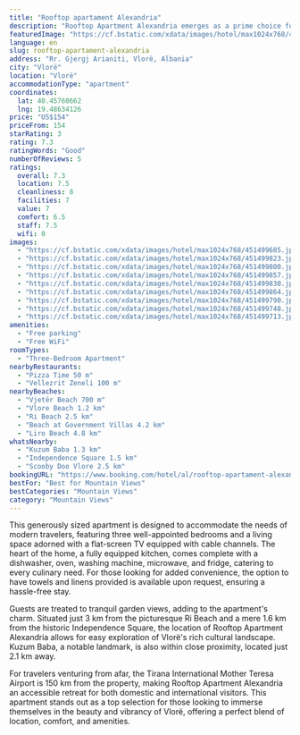 ```yaml
---
title: "Rooftop apartament Alexandria"
description: "Rooftop Apartment Alexandria emerges as a prime choice for travelers seeking a blend of comfort and convenience in the heart of Vlorë."
featuredImage: "https://cf.bstatic.com/xdata/images/hotel/max1024x768/451499685.jpg?k=b2311a558f1cff3d3f67f9d784fd09e7900a3d0722ff85787135b966f5c109f3&o=&hp=1"
language: en
slug: rooftop-apartament-alexandria
address: "Rr. Gjergj Arianiti, Vlorë, Albania"
city: "Vlorë"
location: "Vlorë"
accommodationType: "apartment"
coordinates:
  lat: 40.45760662
  lng: 19.48634126
price: "US$154"
priceFrom: 154
starRating: 3
rating: 7.3
ratingWords: "Good"
numberOfReviews: 5
ratings:
  overall: 7.3
  location: 7.5
  cleanliness: 8
  facilities: 7
  value: 7
  comfort: 6.5
  staff: 7.5
  wifi: 0
images:
  - "https://cf.bstatic.com/xdata/images/hotel/max1024x768/451499685.jpg?k=b2311a558f1cff3d3f67f9d784fd09e7900a3d0722ff85787135b966f5c109f3&o=&hp=1"
  - "https://cf.bstatic.com/xdata/images/hotel/max1024x768/451499823.jpg?k=e59d772664ffb93d4523acdb5cbddc2b4a0d56c39b66378342b7c8e2ed9704dd&o=&hp=1"
  - "https://cf.bstatic.com/xdata/images/hotel/max1024x768/451499800.jpg?k=1afd6475a8dba213773e8eeadc765bce5ce62fee519b2a6c6b35085ccef4cd38&o=&hp=1"
  - "https://cf.bstatic.com/xdata/images/hotel/max1024x768/451499857.jpg?k=3aeb2437e83d36551fc578416c3b6b0edbecd176dcb8631b6cdaeb9b71a1c2cb&o=&hp=1"
  - "https://cf.bstatic.com/xdata/images/hotel/max1024x768/451499830.jpg?k=0848d3882f1e07440b1476f520a91f459294671ad59bcdcb1d67bb6cb0bff154&o=&hp=1"
  - "https://cf.bstatic.com/xdata/images/hotel/max1024x768/451499864.jpg?k=05217552391e31752c6a08590b68ca1df93518aae6860d6a4f8ac1af371d8734&o=&hp=1"
  - "https://cf.bstatic.com/xdata/images/hotel/max1024x768/451499790.jpg?k=bdb86e0b040d0b32fd9343232355963ec9b0e75d5cebb4ba80a712f83e2a6d0a&o=&hp=1"
  - "https://cf.bstatic.com/xdata/images/hotel/max1024x768/451499748.jpg?k=b33fa1f4603f4f8252129e1b19696ecb9a56c8c0272d7a233deb6dfa29d9be50&o=&hp=1"
  - "https://cf.bstatic.com/xdata/images/hotel/max1024x768/451499713.jpg?k=c8b41271171f33e50770cbb68763c4d3998f00f95b96fcf2dad2bf0e2c098101&o=&hp=1"
amenities:
  - "Free parking"
  - "Free WiFi"
roomTypes:
  - "Three-Bedroom Apartment"
nearbyRestaurants:
  - "Pizza Time 50 m"
  - "Vellezrit Zeneli 100 m"
nearbyBeaches:
  - "Vjetër Beach 700 m"
  - "Vlore Beach 1.2 km"
  - "Ri Beach 2.5 km"
  - "Beach at Government Villas 4.2 km"
  - "Liro Beach 4.8 km"
whatsNearby:
  - "Kuzum Baba 1.3 km"
  - "Independence Square 1.5 km"
  - "Scooby Doo Vlore 2.5 km"
bookingURL: "https://www.booking.com/hotel/al/rooftop-apartament-alexandria.en-gb.html?aid=8035640"
bestFor: "Best for Mountain Views"
bestCategories: "Mountain Views"
category: "Mountain Views"
---
```


This generously sized apartment is designed to accommodate the needs of modern travelers, featuring three well-appointed bedrooms and a living space adorned with a flat-screen TV equipped with cable channels. The heart of the home, a fully equipped kitchen, comes complete with a dishwasher, oven, washing machine, microwave, and fridge, catering to every culinary need. For those looking for added convenience, the option to have towels and linens provided is available upon request, ensuring a hassle-free stay.

Guests are treated to tranquil garden views, adding to the apartment's charm. Situated just 3 km from the picturesque Ri Beach and a mere 1.6 km from the historic Independence Square, the location of Rooftop Apartment Alexandria allows for easy exploration of Vlorë's rich cultural landscape. Kuzum Baba, a notable landmark, is also within close proximity, located just 2.1 km away.

For travelers venturing from afar, the Tirana International Mother Teresa Airport is 150 km from the property, making Rooftop Apartment Alexandria an accessible retreat for both domestic and international visitors. This apartment stands out as a top selection for those looking to immerse themselves in the beauty and vibrancy of Vlorë, offering a perfect blend of location, comfort, and amenities.